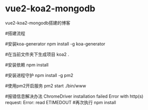 # vue2-koa2-mongodb
vue2-koa2-mongodb搭建的博客

#搭建流程

#安装koa-generator
npm install -g koa-generator

#在当前文件夹下生成项目
koa2 .

#安装依赖
npm install

#安装进程守护
npm install -g pm2

#使用pm2开启服务
pm2 start ./bin/www

#报错信息解决办法
ChromeDriver installation failed Error with http(s) request: Error: read ETIMEDOUT
#再次执行
npm install
